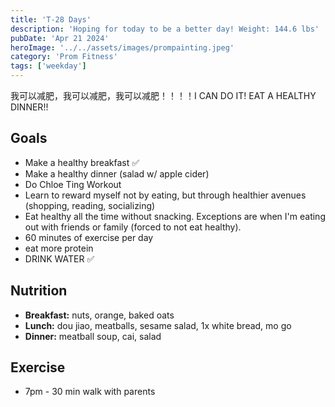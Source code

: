 ```yaml
---
title: 'T-28 Days'
description: 'Hoping for today to be a better day! Weight: 144.6 lbs'
pubDate: 'Apr 21 2024'
heroImage: '../../assets/images/prompainting.jpeg'
category: 'Prom Fitness'
tags: ['weekday']
---
```


我可以减肥，我可以减肥，我可以减肥！！！！I CAN DO IT! EAT A HEALTHY DINNER!!

## Goals

- Make a healthy breakfast ✅
- Make a healthy dinner (salad w/ apple cider)
- Do Chloe Ting Workout
- Learn to reward myself not by eating, but through healthier avenues (shopping, reading, socializing)
- Eat healthy all the time without snacking. Exceptions are when I'm eating out with friends or family (forced to not eat healthy).
- 60 minutes of exercise per day
- eat more protein
- DRINK WATER ✅

## Nutrition

- **Breakfast:** nuts, orange, baked oats
- **Lunch:** dou jiao, meatballs, sesame salad, 1x white bread, mo go
- **Dinner:** meatball soup, cai, salad

## Exercise

- 7pm - 30 min walk with parents
